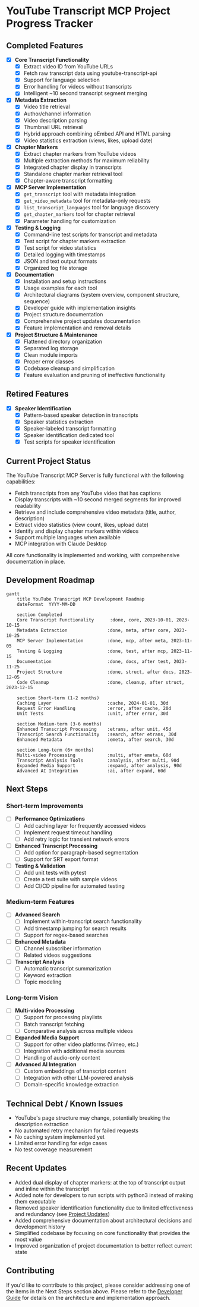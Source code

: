 # YouTube Transcript MCP Project Progress Tracker

## Completed Features

- [x] **Core Transcript Functionality**
  - [x] Extract video ID from YouTube URLs
  - [x] Fetch raw transcript data using youtube-transcript-api
  - [x] Support for language selection
  - [x] Error handling for videos without transcripts
  - [x] Intelligent ~10 second transcript segment merging

- [x] **Metadata Extraction**
  - [x] Video title retrieval
  - [x] Author/channel information
  - [x] Video description parsing
  - [x] Thumbnail URL retrieval
  - [x] Hybrid approach combining oEmbed API and HTML parsing
  - [x] Video statistics extraction (views, likes, upload date)

- [x] **Chapter Markers**
  - [x] Extract chapter markers from YouTube videos
  - [x] Multiple extraction methods for maximum reliability
  - [x] Integrated chapter display in transcripts
  - [x] Standalone chapter marker retrieval tool
  - [x] Chapter-aware transcript formatting

- [x] **MCP Server Implementation**
  - [x] `get_transcript` tool with metadata integration
  - [x] `get_video_metadata` tool for metadata-only requests
  - [x] `list_transcript_languages` tool for language discovery
  - [x] `get_chapter_markers` tool for chapter retrieval
  - [x] Parameter handling for customization

- [x] **Testing & Logging**
  - [x] Command-line test scripts for transcript and metadata
  - [x] Test script for chapter markers extraction
  - [x] Test script for video statistics
  - [x] Detailed logging with timestamps
  - [x] JSON and text output formats
  - [x] Organized log file storage

- [x] **Documentation**
  - [x] Installation and setup instructions
  - [x] Usage examples for each tool
  - [x] Architectural diagrams (system overview, component structure, sequence)
  - [x] Developer guide with implementation insights
  - [x] Project structure documentation
  - [x] Comprehensive project updates documentation
  - [x] Feature implementation and removal details

- [x] **Project Structure & Maintenance**
  - [x] Flattened directory organization
  - [x] Separated log storage
  - [x] Clean module imports
  - [x] Proper error classes
  - [x] Codebase cleanup and simplification
  - [x] Feature evaluation and pruning of ineffective functionality

## Retired Features

- [x] **Speaker Identification**
  - [x] Pattern-based speaker detection in transcripts
  - [x] Speaker statistics extraction
  - [x] Speaker-labeled transcript formatting
  - [x] Speaker identification dedicated tool
  - [x] Test scripts for speaker identification

## Current Project Status

The YouTube Transcript MCP Server is fully functional with the following capabilities:

- Fetch transcripts from any YouTube video that has captions
- Display transcripts with ~10 second merged segments for improved readability
- Retrieve and include comprehensive video metadata (title, author, description)
- Extract video statistics (view count, likes, upload date)
- Identify and display chapter markers within videos
- Support multiple languages when available
- MCP integration with Claude Desktop

All core functionality is implemented and working, with comprehensive documentation in place.

## Development Roadmap

```mermaid
gantt
    title YouTube Transcript MCP Development Roadmap
    dateFormat  YYYY-MM-DD
    
    section Completed
    Core Transcript Functionality      :done, core, 2023-10-01, 2023-10-15
    Metadata Extraction               :done, meta, after core, 2023-10-25
    MCP Server Implementation         :done, mcp, after meta, 2023-11-05
    Testing & Logging                 :done, test, after mcp, 2023-11-15
    Documentation                     :done, docs, after test, 2023-11-25
    Project Structure                 :done, struct, after docs, 2023-12-05
    Code Cleanup                      :done, cleanup, after struct, 2023-12-15
    
    section Short-term (1-2 months)
    Caching Layer                     :cache, 2024-01-01, 30d
    Request Error Handling            :error, after cache, 20d
    Unit Tests                        :unit, after error, 30d
    
    section Medium-term (3-6 months)
    Enhanced Transcript Processing    :etrans, after unit, 45d
    Transcript Search Functionality   :search, after etrans, 30d
    Enhanced Metadata                 :emeta, after search, 30d
    
    section Long-term (6+ months)
    Multi-video Processing            :multi, after emeta, 60d
    Transcript Analysis Tools         :analysis, after multi, 90d
    Expanded Media Support            :expand, after analysis, 90d
    Advanced AI Integration           :ai, after expand, 60d
```

## Next Steps

### Short-term Improvements

- [ ] **Performance Optimizations**
  - [ ] Add caching layer for frequently accessed videos
  - [ ] Implement request timeout handling
  - [ ] Add retry logic for transient network errors

- [ ] **Enhanced Transcript Processing**
  - [ ] Add option for paragraph-based segmentation
  - [ ] Support for SRT export format

- [ ] **Testing & Validation**
  - [ ] Add unit tests with pytest
  - [ ] Create a test suite with sample videos
  - [ ] Add CI/CD pipeline for automated testing

### Medium-term Features

- [ ] **Advanced Search**
  - [ ] Implement within-transcript search functionality
  - [ ] Add timestamp jumping for search results
  - [ ] Support for regex-based searches

- [ ] **Enhanced Metadata**
  - [ ] Channel subscriber information
  - [ ] Related videos suggestions

- [ ] **Transcript Analysis**
  - [ ] Automatic transcript summarization
  - [ ] Keyword extraction
  - [ ] Topic modeling

### Long-term Vision

- [ ] **Multi-video Processing**
  - [ ] Support for processing playlists
  - [ ] Batch transcript fetching
  - [ ] Comparative analysis across multiple videos

- [ ] **Expanded Media Support**
  - [ ] Support for other video platforms (Vimeo, etc.)
  - [ ] Integration with additional media sources
  - [ ] Handling of audio-only content

- [ ] **Advanced AI Integration**
  - [ ] Custom embeddings of transcript content
  - [ ] Integration with other LLM-powered analysis
  - [ ] Domain-specific knowledge extraction

## Technical Debt / Known Issues

- YouTube's page structure may change, potentially breaking the description extraction
- No automated retry mechanism for failed requests
- No caching system implemented yet
- Limited error handling for edge cases
- No test coverage measurement

## Recent Updates

- Added dual display of chapter markers: at the top of transcript output and inline within the transcript
- Added note for developers to run scripts with python3 instead of making them executable
- Removed speaker identification functionality due to limited effectiveness and redundancy (see [Project Updates](project_updates.md))
- Added comprehensive documentation about architectural decisions and development history
- Simplified codebase by focusing on core functionality that provides the most value
- Improved organization of project documentation to better reflect current state

## Contributing

If you'd like to contribute to this project, please consider addressing one of the items in the Next Steps section above. Please refer to the [Developer Guide](developer_guide.md) for details on the architecture and implementation approach. 